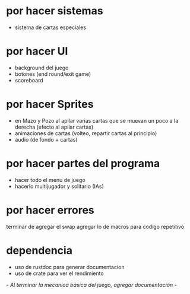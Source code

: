 # por hacer sistemas
- sistema de cartas especiales

# por hacer UI
- background del juego
- botones (end round/exit game)
- scoreboard

# por hacer Sprites
- en Mazo y Pozo al apilar varias cartas que se muevan un poco a la derecha (efecto al apilar cartas)
- animaciones de cartas (volteo, repartir cartas al principio)
- audio (de fondo + cartas)

# por hacer partes del programa
- hacer todo el menu de juego
- hacerlo multijugador y solitario (IAs)

# por hacer errores
terminar de agregar el swap
agregar lo de macros para codigo repetitivo

# dependencia
- uso de rustdoc para generar documentacion
- uso de crate para ver el rendimiento

_- Al terminar la mecanica básica del juego, agregar documentación -_